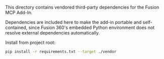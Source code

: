 This directory contains vendored third-party dependencies for the Fusion MCP Add-In.

Dependencies are included here to make the add-in portable and self-contained, since Fusion 360's embedded Python environment does not resolve external dependencies automatically.

Install from project root:

```bash
pip install -r requirements.txt --target ./vendor
```
